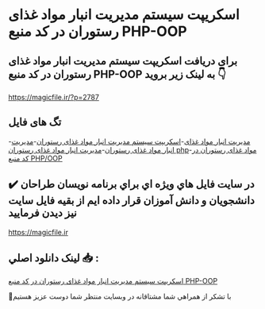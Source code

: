 # اسکریپت سیستم مدیریت انبار مواد غذای رستوران در کد منبع PHP-OOP

## برای دریافت اسکریپت سیستم مدیریت انبار مواد غذای رستوران در کد منبع PHP-OOP به لینک زیر بروید 👇

https://magicfile.ir/?p=2787

## تگ های فایل

-[مدیریت انبار مواد غذای](https://magicfile.ir/product/%d8%a7%d8%b3%da%a9%d8%b1%db%8c%d9%be%d8%aa%d8%b3%db%8c%d8%b3%d8%aa%d9%85-%d9%85%d8%af%db%8c%d8%b1%db%8c%d8%aa-%d8%a7%d9%86%d8%a8%d8%a7%d8%b1-%d9%85%d9%88%d8%a7%d8%af-%d8%ba%d8%b0%d8%a7%db%8c-%d8%b1%d8%b3%d8%aa%d9%88%d8%b1%d8%a7%d9%86-php/)-[اسکریپت سیستم مدیریت انبار مواد غذای رستوران](https://magicfile.ir/product/%d8%a7%d8%b3%da%a9%d8%b1%db%8c%d9%be%d8%aa%d8%b3%db%8c%d8%b3%d8%aa%d9%85-%d9%85%d8%af%db%8c%d8%b1%db%8c%d8%aa-%d8%a7%d9%86%d8%a8%d8%a7%d8%b1-%d9%85%d9%88%d8%a7%d8%af-%d8%ba%d8%b0%d8%a7%db%8c-%d8%b1%d8%b3%d8%aa%d9%88%d8%b1%d8%a7%d9%86-php/)-[مدیریت انبار مواد غذای رستوران](https://magicfile.ir/product/%d8%a7%d8%b3%da%a9%d8%b1%db%8c%d9%be%d8%aa%d8%b3%db%8c%d8%b3%d8%aa%d9%85-%d9%85%d8%af%db%8c%d8%b1%db%8c%d8%aa-%d8%a7%d9%86%d8%a8%d8%a7%d8%b1-%d9%85%d9%88%d8%a7%d8%af-%d8%ba%d8%b0%d8%a7%db%8c-%d8%b1%d8%b3%d8%aa%d9%88%d8%b1%d8%a7%d9%86-php/)-[مدیریت انبار مواد غذای رستوران php](https://magicfile.ir/product/%d8%a7%d8%b3%da%a9%d8%b1%db%8c%d9%be%d8%aa%d8%b3%db%8c%d8%b3%d8%aa%d9%85-%d9%85%d8%af%db%8c%d8%b1%db%8c%d8%aa-%d8%a7%d9%86%d8%a8%d8%a7%d8%b1-%d9%85%d9%88%d8%a7%d8%af-%d8%ba%d8%b0%d8%a7%db%8c-%d8%b1%d8%b3%d8%aa%d9%88%d8%b1%d8%a7%d9%86-php/)-[مواد غذای رستوران در کد منبع PHP/OOP](https://magicfile.ir/product/%d8%a7%d8%b3%da%a9%d8%b1%db%8c%d9%be%d8%aa%d8%b3%db%8c%d8%b3%d8%aa%d9%85-%d9%85%d8%af%db%8c%d8%b1%db%8c%d8%aa-%d8%a7%d9%86%d8%a8%d8%a7%d8%b1-%d9%85%d9%88%d8%a7%d8%af-%d8%ba%d8%b0%d8%a7%db%8c-%d8%b1%d8%b3%d8%aa%d9%88%d8%b1%d8%a7%d9%86-php/)

## ✔️ در سايت فايل هاي ويژه اي براي برنامه نويسان طراحان دانشجويان و دانش آموزان قرار داده ايم از بقيه فايل سايت نيز ديدن فرماييد

https://magicfile.ir


## لينک دانلود اصلي 📥 :

[اسکریپت سیستم مدیریت انبار مواد غذای رستوران در کد منبع PHP-OOP](https://magicfile.ir/product/%d8%a7%d8%b3%da%a9%d8%b1%db%8c%d9%be%d8%aa%d8%b3%db%8c%d8%b3%d8%aa%d9%85-%d9%85%d8%af%db%8c%d8%b1%db%8c%d8%aa-%d8%a7%d9%86%d8%a8%d8%a7%d8%b1-%d9%85%d9%88%d8%a7%d8%af-%d8%ba%d8%b0%d8%a7%db%8c-%d8%b1%d8%b3%d8%aa%d9%88%d8%b1%d8%a7%d9%86-php/) 


🙏با تشکر از همراهي شما مشتاقانه در وبسایت منتظر شما دوست عزیز هستیم


